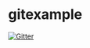 # gitexample

[![Gitter](https://badges.gitter.im/Join%20Chat.svg)](https://gitter.im/datalogics-tsmith/gitexample?utm_source=badge&utm_medium=badge&utm_campaign=pr-badge&utm_content=badge)